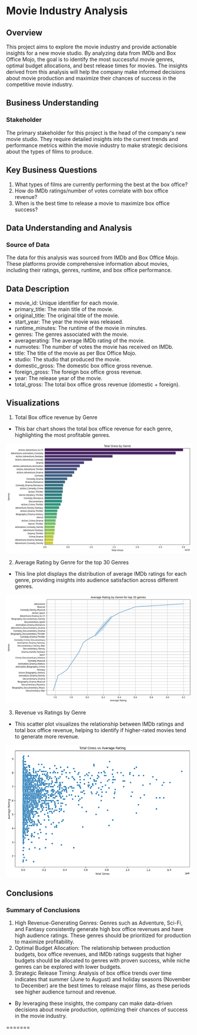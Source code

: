 
# Movie Industry Analysis

## Overview
This project aims to explore the movie industry and provide actionable insights for a new movie studio. By analyzing data from IMDb and Box Office Mojo, the goal is to identify the most successful movie genres, optimal budget allocations, and best release times for movies. The insights derived from this analysis will help the company make informed decisions about movie production and maximize their chances of success in the competitive movie industry.

## Business Understanding
### Stakeholder
The primary stakeholder for this project is the head of the company's new movie studio. They require detailed insights into the current trends and performance metrics within the movie industry to make strategic decisions about the types of films to produce.

## Key Business Questions
1. What types of films are currently performing the best at the box office?
2. How do IMDb ratings/number of votes correlate with box office revenue?
3. When is the best time to release a movie to maximize box office success?

## Data Understanding and Analysis
### Source of Data
The data for this analysis was sourced from IMDb and Box Office Mojo. These platforms provide comprehensive information about movies, including their ratings, genres, runtime, and box office performance.

## Data Description
   - movie_id: Unique identifier for each movie.
   - primary_title: The main title of the movie.
   - original_title: The original title of the movie.
   - start_year: The year the movie was released.
   - runtime_minutes: The runtime of the movie in minutes.
   - genres: The genres associated with the movie.
   - averagerating: The average IMDb rating of the movie.
   - numvotes: The number of votes the movie has received on IMDb.
   - title: The title of the movie as per Box Office Mojo.
   - studio: The studio that produced the movie.
   - domestic_gross: The domestic box office gross revenue.
   - foreign_gross: The foreign box office gross revenue.
   - year: The release year of the movie.
   - total_gross: The total box office gross revenue (domestic + foreign).

## Visualizations
1. Total Box office revenue by Genre
- This bar chart shows the total box office revenue for each genre, highlighting the most profitable genres.

![alt text](images/image-1.png)

2. Average Rating by Genre for the top 30 Genres
- This line plot displays the distribution of average IMDb ratings for each genre, providing insights into audience satisfaction across different genres.

![alt text](images/image-2.png)

3. Revenue vs Ratings by Genre
- This scatter plot visualizes the relationship between IMDb ratings and total box office revenue, helping to identify if higher-rated movies tend to generate more revenue.

![alt text](images/image-3.png)

## Conclusions
### Summary of Conclusions
1. High Revenue-Generating Genres: Genres such as Adventure, Sci-Fi, and Fantasy consistently generate high box office revenues and have high audience ratings. These genres should be prioritized for production to maximize profitability.
2. Optimal Budget Allocation: The relationship between production budgets, box office revenues, and IMDb ratings suggests that higher budgets should be allocated to genres with proven success, while niche genres can be explored with lower budgets.
3. Strategic Release Timing: Analysis of box office trends over time indicates that summer (June to August) and holiday seasons (November to December) are the best times to release major films, as these periods see higher audience turnout and revenue.

- By leveraging these insights, the company can make data-driven decisions about movie production, optimizing their chances of success in the movie industry.

=======

